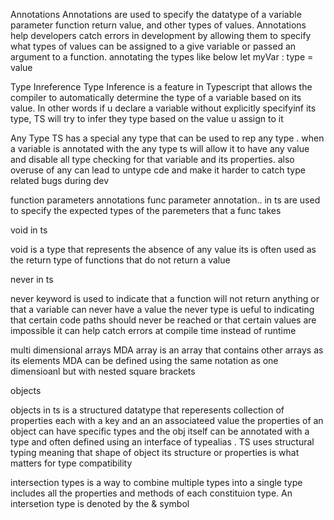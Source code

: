 Annotations
Annotations are used to specify the datatype of a variable parameter function return value, and other types of values. Annotations help developers catch errors in development by allowing them to specify what types of values can be assigned to a give variable or passed an argument to a function.
annotating the types like below
let myVar : type = value 

Type Inreference
Type Inference is a feature in Typescript that allows the compiler to automatically determine the type of a variable based on its value. In other words if u declare a variable without explicitly specifyinf its type, TS will try to infer they type based on the value u assign to it

Any Type
TS has a special any type that can be used to rep any type . when a variable is annotated with the any type ts will allow it to have any value and disable all type checking for that variable and its properties. also overuse of any can lead to untype cde and make it harder to catch type related bugs during dev

function parameters annotations
func parameter annotation.. in ts are used to specify the expected types of the paremeters that a func takes 

void in ts

void is a type that represents the absence of any value its is often used as the return type of functions that do not return a value

never in ts

never keyword is used to indicate that a function will not return anything or that a variable can never have a value the never type is ueful to indicating that certain code paths should never be reached or that certain values are impossible it can help catch errors at compile time instead of runtime

multi dimensional arrays
MDA array is an array that contains other arrays as its elements MDA can be defined using the same notation as one dimensioanl but with nested square brackets

objects 

objects in ts is a structured datatype that reperesents collection of properties each with a key and an an associateed value the properties of an object can have specific types and the obj itself can be annotated with a type and often defined using an interface of typealias . TS uses structural typing meaning that shape of object its structure or properties is what matters for type compatibility

intersection types is a way to combine multiple types into a single type includes all the properties and methods of each constituion type. An intersetion type is denoted by the & symbol